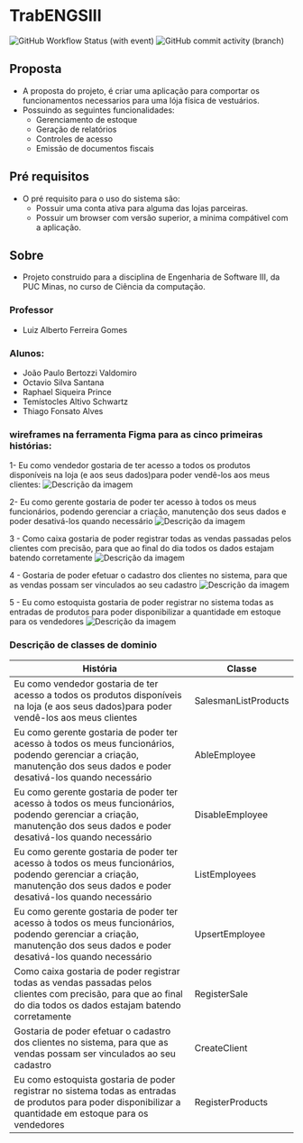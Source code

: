 # TrabENGSIII
![GitHub Workflow Status (with event)](https://img.shields.io/github/actions/workflow/status/OctavioSantanasoitic/TrabENGSIII/python-app.yml)
![GitHub commit activity (branch)](https://img.shields.io/github/commit-activity/m/OctavioSantanasoitic/TrabENGSIII)

## Proposta

- A proposta do projeto, é criar uma aplicação para comportar os funcionamentos necessarios para uma lója física de vestuários.
- Possuindo as seguintes funcionalidades:
  - Gerenciamento de estoque
  - Geração de relatórios
  - Controles de acesso
  - Emissão de documentos fiscais

## Pré requisitos

- O pré requisito para o uso do sistema são:
  - Possuir uma conta ativa para alguma das lojas parceiras.
  - Possuir um browser com versão superior, a minima compátivel com a aplicação.

## Sobre

- Projeto construido para a disciplina de Engenharia de Software III, da PUC Minas, no curso de Ciência da computação.

### Professor

- Luiz Alberto Ferreira Gomes

### Alunos:

- João Paulo Bertozzi Valdomiro
- Octavio Silva Santana
- Raphael Siqueira Prince
- Temístocles Altivo Schwartz
- Thiago Fonsato Alves

### wireframes na ferramenta Figma para as cinco primeiras histórias:
1- Eu como vendedor gostaria de ter acesso a todos os produtos disponíveis na loja (e aos seus dados)para poder vendê-los aos meus clientes:
![Descrição da imagem](1.jpeg)

2- Eu como gerente gostaria de poder ter acesso à todos os meus funcionários, podendo gerenciar a criação, manutenção dos seus dados e poder desativá-los quando necessário
![Descrição da imagem](Screenshot_116.png)

3 - Como caixa gostaria de poder registrar todas as vendas passadas pelos clientes com precisão, para que ao final do dia todos os dados estajam batendo corretamente
![Descrição da imagem](3.jpeg)

4 - Gostaria de poder efetuar o cadastro dos clientes no sistema, para que as vendas possam ser vinculados ao seu cadastro
![Descrição da imagem](Screenshot_114.png)

5 - Eu como estoquista gostaria de poder registrar no sistema todas as entradas de produtos para poder disponibilizar a quantidade em estoque para os vendedores
![Descrição da imagem](Screenshot_115.png)

### Descrição de classes de dominio

| História                                                                                                                                                                 | Classe               |
|--------------------------------------------------------------------------------------------------------------------------------------------------------------------------|----------------------|
| Eu como vendedor gostaria de ter acesso a todos os produtos disponíveis na loja (e aos seus dados)para poder vendê-los aos meus clientes                                 | SalesmanListProducts |
| Eu como gerente gostaria de poder ter acesso à todos os meus funcionários, podendo gerenciar a criação, manutenção dos seus dados e poder desativá-los quando necessário | AbleEmployee         |
| Eu como gerente gostaria de poder ter acesso à todos os meus funcionários, podendo gerenciar a criação, manutenção dos seus dados e poder desativá-los quando necessário | DisableEmployee      |
| Eu como gerente gostaria de poder ter acesso à todos os meus funcionários, podendo gerenciar a criação, manutenção dos seus dados e poder desativá-los quando necessário | ListEmployees        |
| Eu como gerente gostaria de poder ter acesso à todos os meus funcionários, podendo gerenciar a criação, manutenção dos seus dados e poder desativá-los quando necessário | UpsertEmployee       |
| Como caixa gostaria de poder registrar todas as vendas passadas pelos clientes com precisão, para que ao final do dia todos os dados estajam batendo corretamente        | RegisterSale         |
| Gostaria de poder efetuar o cadastro dos clientes no sistema, para que as vendas possam ser vinculados ao seu cadastro                                                   | CreateClient         |
| Eu como estoquista gostaria de poder registrar no sistema todas as entradas de produtos para poder disponibilizar a quantidade em estoque para os vendedores             | RegisterProducts     |
